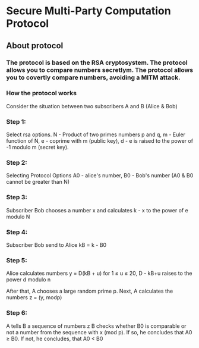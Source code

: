 <h1> Secure Multi-Party Computation Protocol</h1> 
<h2> About protocol </h2>
<h3> The protocol is based on the RSA cryptosystem. The protocol allows you to compare numbers secretlym. The protocol allows you to covertly compare numbers, avoiding a MITM attack.</h3>
<h3> How the protocol works </h3>
<p> Consider the situation between two subscribers A and B (Alice & Bob)</p>
<p> <h3>Step 1:</h3> Select rsa options. N - Product of two primes numbers p and q, m - Euler function of N, e - coprime with m (public key), d - e is raised to the power of -1 modulo m (secret key).</p>
<h3>Step 2:</h3>
<p> Selecting Protocol Options A0 - alice's number, B0 - Bob's number (A0 & B0 cannot be greater than N) </p>
<h3>Step 3: </h3>
<p> Subscriber Bob chooses a number x and calculates k - x to the power of e modulo N </p>
<h3>Step 4:</h3>
<p> Subscriber Bob send to Alice kB = k - B0 </p>
<h3>Step 5:</h3>
<p> Alice calculates numbers y = D(kB + u) for 1 ≤ u ≤ 20, D - kB+u raises to the power d modulo n </p>
<p> After that, A chooses a large random prime p. Next, A calculates the numbers
z = (y, modp) </p>
<h3>Step 6:</h3>
<p>A tells B a sequence of numbers z
B checks whether B0 is comparable or not a number from the sequence
with x (mod p). If so, he concludes that A0 ≥ B0. If not, he concludes,
that A0 < B0 </p>
